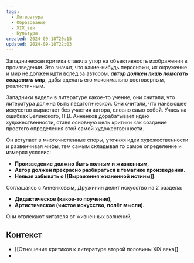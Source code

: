 ```yaml
---
tags:
  - Литература
  - Образование
  - XIX_век
  - Культура
created: 2024-09-18T20:15
updated: 2024-09-18T22:03
---
```

Западническая критика ставила упор на объективность изображения в произведении. Это значит, что какие-нибудь персонажи, их окружение и мир не должен идти вслед за автором, ***автор должен лишь помогать создавать мир***, дабы сделать его максимально достоверным, реалистичным.

Западники видели в литературе какое-то учение, они считали, что литература должна быть педагогической.
Они считали, что наивысшее искусство вырастает без участия автора, словно само собой.
Учась на ошибках Белинского, П.В. Анненков дорабатывает идею художественности, ставя основную цель критики как создание простого определения этой самой художественности.

Он вступает в многочисленные споры, уточняя идеи художественности и развенчивая мифы, тем самым складывая то самое определение и измеряя условия:
- **Произведение должно быть полным и жизненным,**
- **Автор должен прекрасно разбираться в тематике произведения.**
- **Нельзя забывать о [[Выражения жизненной истины]]**.

Соглашаясь с Анненковым, Дружинин делит искусство на 2 раздела:
- **Дидактическое (какое-то поучение),**
- **Артистическое (чистое искусство, полёт мысли).**

Они отвлекают читателя от жизненных волнений,
## Контекст
-  [[Отношение критиков к литературе второй половины XIX века]]
- 


